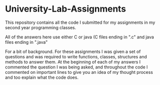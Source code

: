# University-Lab-Assignments
This repository contains all the code I submitted for my assignments in my second year programming classes.

All of the answers here use either C or java (C files ending in ".c" and java files ending in ".java"

For a bit of background. For these assignments I was given a set of questions and was required to write functions, classes, structures and methods to answer them. At the beginning of each of my answers I commented the question I was being asked, and throughout the code I commented on important lines to give you an idea of my thought process and too explain what the code does.
